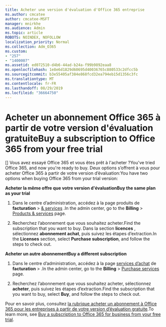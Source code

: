 ```yaml
---
title: Acheter une version d'évaluation d'Office 365 entreprise
ms.author: cmcatee
author: cmcatee-MSFT
manager: mnirkhe
ms.audience: Admin
ms.topic: article
ROBOTS: NOINDEX, NOFOLLOW
localization_priority: Normal
ms.collection: Adm_O365
ms.custom:
- "257"
- "1400007"
ms.assetid: ed072510-d4b6-44ad-b24a-f99b9892eaa8
ms.openlocfilehash: 1e8e6d1829d60695d40036765c880533c2dfcc5b
ms.sourcegitcommit: b3e55405af384e868fcd32ea794eb15d1356c3fc
ms.translationtype: MT
ms.contentlocale: fr-FR
ms.lasthandoff: 08/29/2019
ms.locfileid: "36664750"
---
```

# <a name="buy-a-subscription-to-office-365-from-your-free-trial"></a><span data-ttu-id="bdc98-102">Acheter un abonnement Office 365 à partir de votre version d'évaluation gratuite</span><span class="sxs-lookup"><span data-stu-id="bdc98-102">Buy a subscription to Office 365 from your free trial</span></span>

<span data-ttu-id="bdc98-103">[] Vous avez essayé Office 365 et vous êtes prêt à l'acheter ?</span><span class="sxs-lookup"><span data-stu-id="bdc98-103">You've tried Office 365, and now you're ready to buy.</span></span> <span data-ttu-id="bdc98-104">Deux options s’offrent à vous pour acheter Office 365 à partir de votre version d’évaluation:</span><span class="sxs-lookup"><span data-stu-id="bdc98-104">You have two options when buying Office 365 from your trial version:</span></span>
  
 <span data-ttu-id="bdc98-105">**Acheter la même offre que votre version d'évaluation**</span><span class="sxs-lookup"><span data-stu-id="bdc98-105">**Buy the same plan as your trial**</span></span>
  
1. <span data-ttu-id="bdc98-106">Dans le centre d’administration, accédez à la page produits de **facturation** \> [& services](https://go.microsoft.com/fwlink/p/?linkid=842054) .</span><span class="sxs-lookup"><span data-stu-id="bdc98-106">In the admin center, go to the **Billing** \> [Products & services](https://go.microsoft.com/fwlink/p/?linkid=842054) page.</span></span>

2. <span data-ttu-id="bdc98-107">Recherchez l’abonnement que vous souhaitez acheter.</span><span class="sxs-lookup"><span data-stu-id="bdc98-107">Find the subscription that you want to buy.</span></span> <span data-ttu-id="bdc98-108">Dans la section **licences** , sélectionnez **abonnement achat**, puis suivez les étapes d’extraction.</span><span class="sxs-lookup"><span data-stu-id="bdc98-108">In the **Licenses** section, select **Purchase subscription**, and follow the steps to check out.</span></span>

<span data-ttu-id="bdc98-109">**Acheter un autre abonnement**</span><span class="sxs-lookup"><span data-stu-id="bdc98-109">**Buy a different subscription**</span></span>
  
1. <span data-ttu-id="bdc98-110">Dans le centre d’administration, accédez à la page [services d’achat](https://go.microsoft.com/fwlink/p/?linkid=868433) de **facturation** \> .</span><span class="sxs-lookup"><span data-stu-id="bdc98-110">In the admin center, go to the **Billing** \> [Purchase services](https://go.microsoft.com/fwlink/p/?linkid=868433) page.</span></span>

3. <span data-ttu-id="bdc98-111">Recherchez l’abonnement que vous souhaitez acheter, sélectionnez **acheter**, puis suivez les étapes d’extraction.</span><span class="sxs-lookup"><span data-stu-id="bdc98-111">Find the subscription that you want to buy, select **Buy**, and follow the steps to check out.</span></span>

<span data-ttu-id="bdc98-112">Pour en savoir plus, consultez [la rubrique acheter un abonnement à Office 365 pour les entreprises à partir de votre version d’évaluation gratuite](https://docs.microsoft.com/office365/admin/subscriptions-and-billing/buy-a-subscription-from-your-free-trial).</span><span class="sxs-lookup"><span data-stu-id="bdc98-112">To learn more, see [Buy a subscription to Office 365 for business from your free trial](https://docs.microsoft.com/office365/admin/subscriptions-and-billing/buy-a-subscription-from-your-free-trial).</span></span>